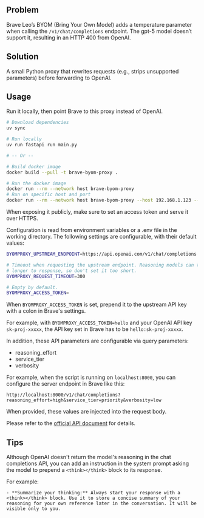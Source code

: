 ## Problem

Brave Leo’s BYOM (Bring Your Own Model) adds a temperature parameter when
calling the `/v1/chat/completions` endpoint. The gpt-5 model doesn’t support
it, resulting in an HTTP 400 from OpenAI.

## Solution

A small Python proxy that rewrites requests (e.g., strips unsupported
parameters) before forwarding to OpenAI.

## Usage

Run it locally, then point Brave to this proxy instead of OpenAI.

```sh
# Download dependencies
uv sync

# Run locally
uv run fastapi run main.py

# -- Or --

# Build docker image
docker build --pull -t brave-byom-proxy .

# Run the docker image
docker run --rm --network host brave-byom-proxy
# Run on specific host and port
docker run --rm --network host brave-byom-proxy --host 192.168.1.123 --port 8001
```

When exposing it publicly, make sure to set an access token and serve it over
HTTPS.

Configuration is read from environment variables or a .env file in the working
directory. The following settings are configurable, with their default values:

```sh
BYOMPROXY_UPSTREAM_ENDPOINT=https://api.openai.com/v1/chat/completions

# Timeout when requesting the upstream endpoint. Reasoning models can take
# longer to response, so don't set it too short.
BYOMPROXY_REQUEST_TIMEOUT=300

# Empty by default.
BYOMPROXY_ACCESS_TOKEN=
```

When `BYOMPROXY_ACCESS_TOKEN` is set, prepend it to the upstream API key with a
colon in Brave's settings.

For example, with `BYOMPROXY_ACCESS_TOKEN=hello` and your OpenAI API key
`sk-proj-xxxxx`, the API key set in Brave has to be `hello:sk-proj-xxxxx`.

In addition, these API parameters are configurable via query parameters:

- reasoning_effort
- service_tier
- verbosity

For example, when the script is running on `localhost:8000`, you can configure
the server endpoint in Brave like this:

```
http://localhost:8000/v1/chat/completions?reasoning_effort=high&service_tier=priority&verbosity=low
```

When provided, these values are injected into the request body.

Please refer to the [official API document](https://platform.openai.com/docs/api-reference/chat/create) for details.

## Tips

Although OpenAI doesn't return the model's reasoning in the chat completions
API, you can add an instruction in the system prompt asking the model to
prepend a `<think></think>` block to its response.

For example:

```
- **Summarize your thinking:** Always start your response with a <think></think> block. Use it to store a concise summary of your reasoning for your own reference later in the conversation. It will be visible only to you.
```
